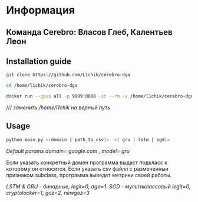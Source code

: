 # Информация
## Команда Cerebro: Власов Глеб, Калентьев Леон

<!-- #region -->
## Installation guide
```sh
git clone https://github.com/L1chik/cerebro-dga
```

```sh
cd /home/l1chik/cerebro-dga
```

```sh
docker run --gpus all -p 9999:8888 -it --rm -v /home/l1chik/cerebro-dga:/app nvcr.io/nvidia/tensorflow:21.11-tf2-py3
```

/// *заменить /home/l1chik на верный путь*

## Usage
```sh
python main.py <(domain | path_to_csv)>  <( gru | lstm | sgd)> 
```

*Default params domain= google.com , model= gru*

Если указать конкретный домен программа выдаст подкласс к которому он относится.
Если указать csv файлл с размеченныи признаком subclass, программа выведет метрики своей работы. 

*LSTM & GRU - бинарные, legit=0, dga=1. SGD - мультиклассовый legit=0, cryptolocker=1, goz=2, newgoz=3*

<!-- #endregion -->
